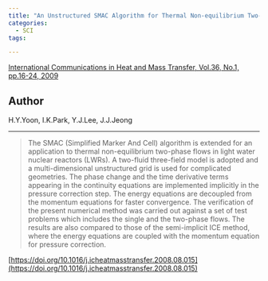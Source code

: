 ```yaml
---
title: "An Unstructured SMAC Algorithm for Thermal Non-equilibrium Two-phase Flows"
categories:
  - SCI
tags:

---
```


[ International Communications in Heat and Mass Transfer, Vol.36, No.1, pp.16-24, 2009](https://doi.org/10.1016/j.icheatmasstransfer.2008.08.015)


## Author

H.Y.Yoon, I.K.Park, Y.J.Lee, J.J.Jeong

----

>The SMAC (Simplified Marker And Cell) algorithm is extended for an application to thermal non-equilibrium two-phase flows in light water nuclear reactors (LWRs). A two-fluid three-field model is adopted and a multi-dimensional unstructured grid is used for complicated geometries. The phase change and the time derivative terms appearing in the continuity equations are implemented implicitly in the pressure correction step. The energy equations are decoupled from the momentum equations for faster convergence. The verification of the present numerical method was carried out against a set of test problems which includes the single and the two-phase flows. The results are also compared to those of the semi-implicit ICE method, where the energy equations are coupled with the momentum equation for pressure correction.

[https://doi.org/10.1016/j.icheatmasstransfer.2008.08.015](https://doi.org/10.1016/j.icheatmasstransfer.2008.08.015)